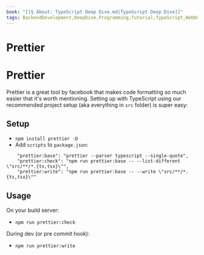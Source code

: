 ```yaml
---
book: "[[§ About꞉ TypeScript Deep Dive.md|TypeScript Deep Dive]]"
tags: BackendDevelopment,DeepDive,Programming,Tutorial,TypeScript,WebDevelopment
---
```


# Prettier

# Prettier

Prettier is a great tool by facebook that makes code formatting so much easier that it's worth mentioning. Setting up with TypeScript using our recommended project setup (aka everything in `src` folder) is super easy:

## Setup

- `npm install prettier -D`
- Add `scripts` to `package.json`:

```
    "prettier:base": "prettier --parser typescript --single-quote",
    "prettier:check": "npm run prettier:base -- --list-different \"src/**/*.{ts,tsx}\"",
    "prettier:write": "npm run prettier:base -- --write \"src/**/*.{ts,tsx}\""
```

## Usage

On your build server:

- `npm run prettier:check`

During dev (or pre commit hook):

- `npm run prettier:write`